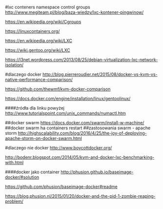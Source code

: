 #lxc conteners namespace control groups
http://www.megiteam.pl/blog/baza-wiedzy/lxc-kontener-pingwinow/

https://en.wikipedia.org/wiki/Cgroups

https://linuxcontainers.org/

https://en.wikipedia.org/wiki/LXC

https://wiki.gentoo.org/wiki/LXC

https://l3net.wordpress.com/2013/08/25/debian-virtualization-lxc-network-isolation/

#dlaczego docker
http://blog.pierreroudier.net/2015/08/docker-vs-kvm-vs-native-performance-comparison/

https://github.com/thewmf/kvm-docker-comparison 

https://docs.docker.com/engine/installation/linux/gentoolinux/

####źródła dla linku powyżej
http://www.tutorialspoint.com/unix_commands/numactl.htm

##docker swarm 
https://docs.docker.com/swarm/install-w-machine/
##docker swarm ha containers restart
##zastosowania swarm - apache storm
http://highscalability.com/blog/2016/4/25/the-joy-of-deploying-apache-storm-on-docker-swarm.html

#dlaczego nie docker
http://www.boycottdocker.org/

http://bodenr.blogspot.com/2014/05/kvm-and-docker-lxc-benchmarking-with.html

####docker jako container
http://phusion.github.io/baseimage-docker/#solution 

https://github.com/phusion/baseimage-docker#readme

https://blog.phusion.nl/2015/01/20/docker-and-the-pid-1-zombie-reaping-problem/

